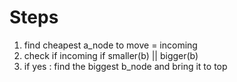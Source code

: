 # Steps
1. find cheapest a_node to move = incoming
2. check if incoming if smaller(b) || bigger(b)
3. if yes :
   find the biggest b_node and bring it to top